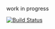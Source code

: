 work in progress

[![Build Status](https://travis-ci.org/bwiklund/dompack.png)](https://travis-ci.org/bwiklund/dompack)